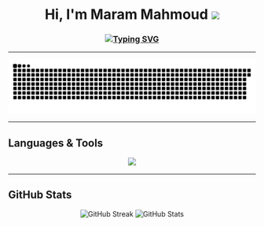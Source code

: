 <h1 align="center">Hi, I'm Maram Mahmoud <img width="30" src="https://c.tenor.com/nebZyl8oN7IAAAAi/wave-hello.gif" /></h1>
<h3 align="center">
  <a href="https://www.linkedin.com/in/devmaraam">
    <img src="https://readme-typing-svg.herokuapp.com?font=Montserrat&weight=800&size=30&pause=1000&color=800080&width=435&lines=Software+Engineer;Frontend+Developer" alt="Typing SVG" />
  </a>
</h3>



---

<p align="center">
  <img src="https://raw.githubusercontent.com/Maram147/Maram147/output/github-snake-dark.svg" alt="GitHub Snake" />
</p>

---

##  Languages & Tools

<div align="center">
  <a href="https://skillicons.dev">
    <img src="https://skillicons.dev/icons?i=html,css,js,ts,react,nextjs,redux,tailwind,sass,bootstrap,materialui,jquery,figma,git,github,vscode,c,cpp,py,postman" />
  </a>
</div>






---

## GitHub Stats

<p align="center">
   <img src="https://github-readme-streak-stats.herokuapp.com/?user=Maram147&theme=radical" alt="GitHub Streak" />
 
  <img src="https://github-readme-stats.vercel.app/api?username=Maram147&show_icons=true&theme=radical&hide_title=true" alt="GitHub Stats" />
</p>

